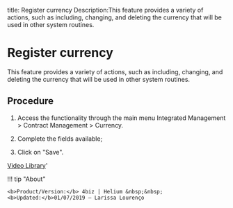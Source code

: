 title: Register currency
Description:This feature provides a variety of actions, such as including, changing, and deleting the currency that will be used in other system routines.
# Register currency

This feature provides a variety of actions, such as including, changing, and deleting the currency that will be used in other system routines.

Procedure
-------------

1.  Access the functionality through the main menu Integrated Management > Contract Management > Currency.

2.  Complete the fields available;

3.  Click on "Save".

<i class='fa fa-youtube-play  fa-2x' style='color:#97ce17;vertical-align: middle;'> </i> [Video Library](https://www.youtube.com/playlist?list=PLB5qK2uzf2ROEeoHh3EbsZJxjr9hJSLIV)'

!!! tip "About"

    <b>Product/Version:</b> 4biz | Helium &nbsp;&nbsp;
    <b>Updated:</b>01/07/2019 – Larissa Lourenço

